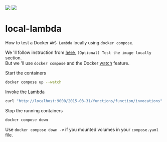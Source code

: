 
![](https://img.shields.io/badge/Docker-808080?logo=docker&logoSize=auto)
![](https://img.shields.io/badge/-AWS%20Lambda-FF9900?style=flat-square&logo=AWS%20Lambda&logoColor=white)

# local-lambda
How to test a Docker `AWS Lambda` locally using `docker compose`.

We 'll follow instruction from [here](https://docs.aws.amazon.com/lambda/latest/dg/python-image.html#python-image-instructions), `(Optional) Test the image locally` section.  
But we 'll use `docker compose` and the Docker [watch](https://docs.docker.com/compose/file-watch/) feature.  

Start the containers
```sh
docker compose up --watch
```
Invoke the Lambda
```sh
curl "http://localhost:9000/2015-03-31/functions/function/invocations" -d '{}'
```
Stop the running containers
```sh
docker compose down
```
Use `docker compose down -v` if you mounted volumes in your `compose.yaml` file.
